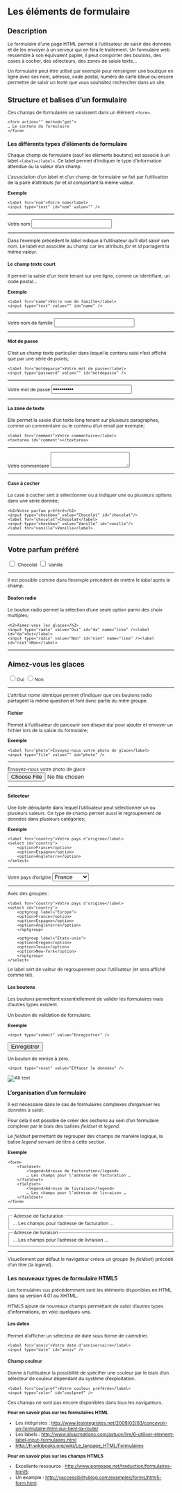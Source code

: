 <style>
body {font-size: 8pt}
</style>

# Les éléments de formulaire
## Description

Le formulaire d’une page HTML permet à l’utilisateur de saisir des données et de les envoyer à un serveur qui en fera le traitement. Un formulaire web ressemble à son équivalent papier, il peut comporter des boutons, des cases à cocher, des sélecteurs, des zones de saisie texte…

Un formulaire peut être utilisé par exemple pour renseigner une boutique en ligne avec ses nom, adresse, code postal, numéro de carte bleue ou encore permettre de saisir un texte que vous souhaitez rechercher dans un site.

## Structure et balises d’un formulaire

Ces champs de formulaires se saisissent dans un élément `<form>`.

	<form action="" method="get">
	… Le contenu du formulaire
	</form>

### Les différents types d’éléments de formulaire

Chaque champ de formulaire (sauf les éléments boutons) est associé à un label `<label></label>`. Ce label permet d’indiquer le type d’information attendue ou la valeur d’un champ.

L’association d’un label et d’un champ de formulaire se fait par  l’utilisation de la paire d’attributs _for_ et _id_ comportant la même valeur.

**Exemple**

	<label for="nom">Votre nom</label>
	<input type="text" id="nom" value="" />

<hr>
<label for="nom">Votre nom</label>
<input type="text" id="nom" value="" />
<hr>

Dans l’exemple précédent le _label_ indique à l’utilisateur qu’il doit saisir son nom. Le label est associée au champ car les attributs _for_ et _id_ partagent la même valeur.


#### Le champ texte court

Il permet la saisie d’un texte tenant sur une ligne, comme un identifiant, un code postal…
	
**Exemple**

	<label for="name">Votre nom de famille</label>
	<input type="text" value="" id="name" />

<hr>
<label for="name">Votre nom de famille</label>
<input type="text" value="" id="name" />
<hr>

#### Mot de passe

C’est un champ texte particulier dans lequel le contenu saisi n’est affiché que par une série de points;

	<label for="motdepasse">Votre mot de passe</label>
	<input type="password" value="" id="motdepasse" />

<hr>
<label for="motdepasse">Votre mot de passe</label>
<input type="password" value="motdepasse"  id="motdepasse" />
<hr>

#### La zone de texte

Elle permet la saisie d’un texte long tenant sur  plusieurs paragraphes, comme un commentaire ou le contenu d’un email par exemple;

	<label for="comment">Votre commentaire</label>
	<textarea id="comment"></textarea>

<hr>
<label for="comment">Votre commentaire</label>
<textarea id="comment"></textarea>
<hr>

#### Case à cocher

La case à cocher sert à sélectionner ou à indiquer une ou plusieurs options dans une série donnée;

	<h2>Votre parfum préféré</h2>
	<input type="checkbox" value="Chocolat" id="chocolat"/>
	<label for="chocolat">Chocolat</label>
	<input type="checkbox" value="Vanille" id="vanille"/>
	<label for="vanille">Vanille</label>

<hr>
<h2>Votre parfum préféré</h2>
<input type="checkbox" value="Chocolat" id="chocolat"/>
<label for="chocolat">Chocolat</label>
<input type="checkbox" value="Vanille" id="vanille"/>
<label for="vanille">Vanille</label>
<hr>

Il est possible comme dans l’exemple précédent de mettre le _label_ après le champ.

#### Bouton radio

Le bouton radio permet la sélection d’une seule option parmi des choix multiples;

	<h2>Aimez-vous les glaces</h2>
	<input type="radio" value="Oui" id="da" name="like" /><label id="da">Oui</label>
	<input type="radio" value="Non" id="niet" name="like" /><label id="niet">Non</label>

<hr>
<h2>Aimez-vous les glaces</h2>
<input type="radio" value="Oui" id="da" name="like" /><label id="da">Oui</label>
<input type="radio" value="Non" id="niet" name="like" /><label id="niet">Non</label>
<hr>

L’attribut _name_ identique permet d’indiquer que ces boutons radio partagent la même question et font donc partie du mêm groupe.


#### Fichier

Permet à l’utilisateur de parcourir son disque dur pour ajouter et envoyer un fichier lors de la saisie du formulaire;

**Exemple**

	<label for="photo">Envoyez-nous votre photo de glace</label>
	<input type="file" value="" id="photo" />

<hr>
<label for="photo">Envoyez-nous votre photo de glace</label>
<input type="file" value="" id="photo" />
<hr>

#### Sélecteur

Une liste déroulante dans lequel l’utilisateur peut sélectionner un ou plusieurs valeurs. Ce type de champ permet aussi le regroupement de données dans plusieurs catégories;

**Exemple**

	<label for="country">Votre pays d’origine</label>
	<select id="country">
		<option>France</option>
		<option>Espagne</option>
		<option>Angleterre</option>
	</select>

<hr>
<label for="country">Votre pays d’origine</label>
<select id="country">
<option>France</option>
<option>Espagne</option>
<option>Angleterre</option>
</select>
<hr>

Avec des groupes :

	<label for="country">Votre pays d’origine</label>
	<select id="country">
		<optgroup label="Europe">
		<option>France</option>
		<option>Espagne</option>
		<option>Angleterre</option>
		</optgroup>

		<optgroup label="États-unis">
		<option>Oregon</option>
		<option>Texas</option>
		<option>New-York</option>
		</optgroup>
	</select>

Le label sert de valeur de regroupement pour l’utilisateur (et sera affiché comme tel).
	
#### Les boutons

Les boutons permettent essentiellement de valider les formulaires mais d’autres types existent.

Un bouton de validation de formulaire.

**Exemple**

	<input type="submit" value="Enregistrer" />

<input type="submit" value="Enregistrer" />


Un bouton de remise à zéro.

	<input type="reset" value="Effacer le données" />

![Alt text](formulaire.GIF)

### L’organisation d’un formulaire

Il est nécessaire dans le cas de formulaires complexes d’organiser les données à saisir.

Pour cela il est possible de créer des sections au sein d’un formulaire complexe par le biais des balises _fieldset_ et _legend_.

Le _fieldset_ permettant de regrouper des champs de manière logique, la balise _legend_ servant de titre à cette section.

**Exemple**

	<form>
		<fieldset>
			<legend>Adresse de facturation</legend>
			… Les champs pour l’adresse de facturation …
		</fieldset>
		<fieldset>
			<legend>Adresse de livraison</legend>
			… Les champs pour l’adresse de livraison …
		</fieldset>
	</form>

<hr>
<form>
<fieldset>
<legend>Adresse de facturation</legend>
… Les champs pour l’adresse de facturation …
</fieldset>
<fieldset>
<legend>Adresse de livraison</legend>
… Les champs pour l’adresse de livraison …
</fieldset>
</form>
<hr>

Visuellement par défaut le navigateur créera un groupe (le _fieldset_) précédé d’un titre (la _legend_).

### Les nouveaux types de formulaire HTML5

Les formulaires vus précédemment sont les éléments disponibles en HTML dans sa version 4.01 ou XHTML.

HTML5 ajoute de nouveaux champs permettant de saisir d’autres types d’informations, en voici quelques-uns.

#### Les dates

Permet d’afficher un sélecteur de date sous forme de calendrier.

	<label for="anniv">Votre date d’anniversaire</label>
	<input type="date" id="anniv" />

#### Champ couleur

Donne à l’utilisateur la possibilité de spécifier une couleur par le biais d’un sélecteur de couleur dépendant du système d’exploitation.

	<label for="coulpref">Votre couleur préférée</label>
	<input type="color" id="coulpref" />

Ces champs ne sont pas encore disponibles dans tous les navigateurs.


**Pour en savoir plus sur les formulaires HTML**

* Les intégristes : http://www.lesintegristes.net/2009/02/03/concevoir-un-formulaire-html-qui-tient-la-route/
* Les labels : http://www.alsacreations.com/astuce/lire/6-utiliser-element-label-input-formulaires.html
* http://fr.wikibooks.org/wiki/Le_langage_HTML/Formulaires

**Pour en savoir plus sur les champs HTML5**

* Excellente ressource : http://www.pompage.net/traduction/formulaires-html5;
* Un example : http://yaccessibilityblog.com/examples/forms/html5-form.html.

